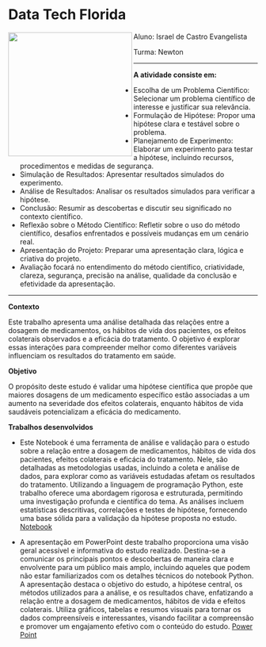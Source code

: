 # Data Tech Florida

<picture> <img align="left" src="https://import.cdn.thinkific.com/866038%2Fcustom_site_themes%2Fid%2FUa1iIXgwTCCiopVgZtCO_datatechflorida.png?width=384&dpr=2" width = 250px></picture>

Aluno: Israel de Castro Evangelista

Turma: Newton

____________________________________________________________________________________________________________

**A atividade consiste em:**

- Escolha de um Problema Científico: Selecionar um problema científico de interesse e justificar sua relevância.
- Formulação de Hipótese: Propor uma hipótese clara e testável sobre o problema.
- Planejamento de Experimento: Elaborar um experimento para testar a hipótese, incluindo recursos, procedimentos e medidas de segurança.
- Simulação de Resultados: Apresentar resultados simulados do experimento.
- Análise de Resultados: Analisar os resultados simulados para verificar a hipótese.
- Conclusão: Resumir as descobertas e discutir seu significado no contexto científico.
- Reflexão sobre o Método Científico: Refletir sobre o uso do método científico, desafios enfrentados e possíveis mudanças em um cenário real.
- Apresentação do Projeto: Preparar uma apresentação clara, lógica e criativa do projeto.
- Avaliação focará no entendimento do método científico, criatividade, clareza, segurança, precisão na análise, qualidade da conclusão e efetividade da apresentação.

____________________________________________________________________________________________________________

**Contexto**

Este trabalho apresenta uma análise detalhada das relações entre a dosagem de medicamentos, os hábitos de vida dos pacientes, os efeitos colaterais observados e a eficácia do tratamento. O objetivo é explorar essas interações para compreender melhor como diferentes variáveis influenciam os resultados do tratamento em saúde.

**Objetivo**

O propósito deste estudo é validar uma hipótese científica que propõe que maiores dosagens de um medicamento específico estão associadas a um aumento na severidade dos efeitos colaterais, enquanto hábitos de vida saudáveis potencializam a eficácia do medicamento.

**Trabalhos desenvolvidos**

- Este Notebook é uma ferramenta de análise e validação para o estudo sobre a relação entre a dosagem de medicamentos, hábitos de vida dos pacientes, efeitos colaterais e eficácia do tratamento. Nele, são detalhadas as metodologias usadas, incluindo a coleta e análise de dados, para explorar como as variáveis estudadas afetam os resultados do tratamento. Utilizando a linguagem de programação Python, este trabalho oferece uma abordagem rigorosa e estruturada, permitindo uma investigação profunda e científica do tema. As análises incluem estatísticas descritivas, correlações e testes de hipótese, fornecendo uma base sólida para a validação da hipótese proposta no estudo.
[Notebook]()

- A apresentação em PowerPoint deste trabalho proporciona uma visão geral acessível e informativa do estudo realizado. Destina-se a comunicar os principais pontos e descobertas de maneira clara e envolvente para um público mais amplo, incluindo aqueles que podem não estar familiarizados com os detalhes técnicos do notebook Python. A apresentação destaca o objetivo do estudo, a hipótese central, os métodos utilizados para a análise, e os resultados chave, enfatizando a relação entre a dosagem de medicamentos, hábitos de vida e efeitos colaterais. Utiliza gráficos, tabelas e resumos visuais para tornar os dados compreensíveis e interessantes, visando facilitar a compreensão e promover um engajamento efetivo com o conteúdo do estudo.
  [Power Point]()
